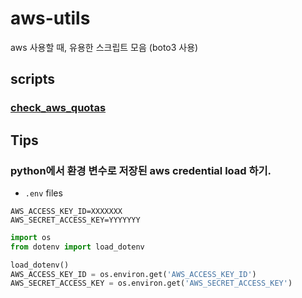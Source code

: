 # aws-utils
aws 사용할 때, 유용한 스크립트 모음 (boto3 사용)

## scripts

### [check_aws_quotas](scripts/check_aws_quotas/README.md)


## Tips

### python에서 환경 변수로 저장된 aws credential load 하기.
- `.env` files
```
AWS_ACCESS_KEY_ID=XXXXXXX
AWS_SECRET_ACCESS_KEY=YYYYYYY
```

```python
import os
from dotenv import load_dotenv

load_dotenv()
AWS_ACCESS_KEY_ID = os.environ.get('AWS_ACCESS_KEY_ID')
AWS_SECRET_ACCESS_KEY = os.environ.get('AWS_SECRET_ACCESS_KEY')
```